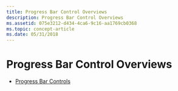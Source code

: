 ```yaml
---
title: Progress Bar Control Overviews
description: Progress Bar Control Overviews
ms.assetid: 075e3212-d434-4ca6-9c16-aa1769cb0368
ms.topic: concept-article
ms.date: 05/31/2018
---
```


# Progress Bar Control Overviews

-   [Progress Bar Controls](progress-bar-control.md)

 

 




